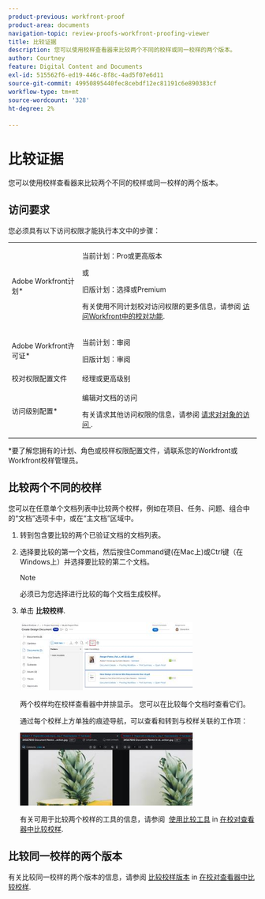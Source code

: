```yaml
---
product-previous: workfront-proof
product-area: documents
navigation-topic: review-proofs-workfront-proofing-viewer
title: 比较证据
description: 您可以使用校样查看器来比较两个不同的校样或同一校样的两个版本。
author: Courtney
feature: Digital Content and Documents
exl-id: 515562f6-ed19-446c-8f8c-4ad5f07e6d11
source-git-commit: 49950895440fec8cebdf12ec81191c6e890383cf
workflow-type: tm+mt
source-wordcount: '328'
ht-degree: 2%

---
```


# 比较证据

您可以使用校样查看器来比较两个不同的校样或同一校样的两个版本。

## 访问要求

您必须具有以下访问权限才能执行本文中的步骤：

<table style="table-layout:auto"> 
 <col> 
 <col> 
 <tbody> 
  <tr> 
   <td role="rowheader">Adobe Workfront计划*</td> 
   <td> <p>当前计划：Pro或更高版本</p> <p>或</p> <p>旧版计划：选择或Premium</p> <p>有关使用不同计划校对访问权限的更多信息，请参阅 <a href="/help/quicksilver/administration-and-setup/manage-workfront/configure-proofing/access-to-proofing-functionality.md" class="MCXref xref">访问Workfront中的校对功能</a>.</p> </td> 
  </tr> 
  <tr> 
   <td role="rowheader">Adobe Workfront许可证*</td> 
   <td> <p>当前计划：审阅</p> <p>旧版计划：审阅</p> </td> 
  </tr> 
  <tr> 
   <td role="rowheader">校对权限配置文件 </td> 
   <td>经理或更高级别</td> 
  </tr> 
  <tr> 
   <td role="rowheader">访问级别配置*</td> 
   <td> <p>编辑对文档的访问</p> <p>有关请求其他访问权限的信息，请参阅 <a href="../../../../workfront-basics/grant-and-request-access-to-objects/request-access.md" class="MCXref xref">请求对对象的访问 </a>.</p> </td> 
  </tr> 
 </tbody> 
</table>

&#42;要了解您拥有的计划、角色或校样权限配置文件，请联系您的Workfront或Workfront校样管理员。

## 比较两个不同的校样

您可以在任意单个文档列表中比较两个校样，例如在项目、任务、问题、组合中的“文档”选项卡中，或在“主文档”区域中。

1. 转到包含要比较的两个已验证文档的文档列表。
1. 选择要比较的第一个文档，然后按住Command键(在Mac上)或Ctrl键（在Windows上）并选择要比较的第二个文档。

   >[!NOTE]
   >
   >必须已为您选择进行比较的每个文档生成校样。

1. 单击 **比较校样**.

   <!--
   <p data-mc-conditions="QuicksilverOrClassic.Draft mode">If this button is not visible, ensure that two proofed documents are selected.</p>
   -->

   ![](assets/compare-proofs-select-docs-350x138.jpg)

   两个校样均在校样查看器中并排显示。 您可以在比较每个文档时查看它们。

   通过每个校样上方单独的痕迹导航，可以查看和转到与校样关联的工作项：

   ![](assets/compare-proofs-breadcrumbs-350x148.jpg)

   有关可用于比较两个校样的工具的信息，请参阅  [使用比较工具](../../../../workfront-proof/wp-work-proofsfiles/review-proofs-wpv/compare-proofs.md#using-compare-tools) in [在校对查看器中比较校样](../../../../workfront-proof/wp-work-proofsfiles/review-proofs-wpv/compare-proofs.md).

## 比较同一校样的两个版本

有关比较同一校样的两个版本的信息，请参阅 [比较校样版本](../../../../workfront-proof/wp-work-proofsfiles/review-proofs-wpv/compare-proofs.md#comparing-proof-versions) in [在校对查看器中比较校样](../../../../workfront-proof/wp-work-proofsfiles/review-proofs-wpv/compare-proofs.md).
